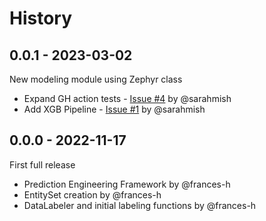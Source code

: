 # History

## 0.0.1 - 2023-03-02

New modeling module using Zephyr class

* Expand GH action tests - [Issue #4](https://github.com/signals-dev/Zephyr/issues/4) by @sarahmish 
* Add XGB Pipeline - [Issue #1](https://github.com/signals-dev/Zephyr/issues/1) by @sarahmish


## 0.0.0 - 2022-11-17

First full release

* Prediction Engineering Framework by @frances-h 
* EntitySet creation by @frances-h 
* DataLabeler and initial labeling functions by @frances-h 
